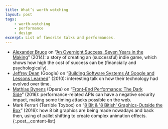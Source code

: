 ```yaml
---
title: What’s worth watching
layout: post
tags:
    - worth-watching
    - performance
    - design
excerpt: List of favorite talks and performances.
---
```


- [Alexander Bruce](https://twitter.com/Demruth) on “[An Overnight Success, Seven Years in the Making](http://www.gdcvault.com/play/1020776/)”&nbsp;(2014): a story of creating an (successful) indie game, which shows how high the cost of success can be (financially and psychologically).
- [Jeffrey Dean](https://plus.google.com/+JeffDean/) (Google) on “[Building Software Systems At Google and Lessons Learned](https://youtu.be/modXC5IWTJI)”&nbsp;(2010): interesting talk on how their technology had evolved over time.
- [Mathias Bynens](https://twitter.com/mathias) (Opera) on “[Front-End Performance: The Dark Side](https://vimeo.com/163113209)”&nbsp;(2016): performance-related APIs can have a negative security impact, making some timing attacks possible on the web.
- Mark Ferrari (Terrible Toybox) on “[8 Bit & '8 Bitish' Graphics-Outside the Box](http://gdcvault.com/play/1023586/8-Bit-8-Bitish-Graphics)”&nbsp;(2016): how 8 bit graphics are being made nowadays and back then, using of pallet shifting to create complex animation effects.
{:.post__content-list}
